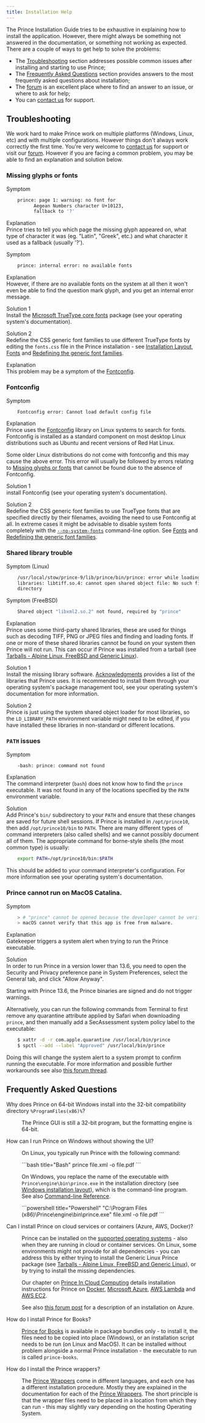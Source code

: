 ```yaml
---
title: Installation Help
---
```


The Prince Installation Guide tries to be exhaustive in explaining how to install the application. However, there might always be something not answered in the documentation, or something not working as expected. There are a couple of ways to get help to solve the problems:

-   The [Troubleshooting](#troubleshooting) section addresses possible common issues after installing and starting to use Prince;
-   The [Frequently Asked Questions](#frequently-asked-questions) section provides answers to the most frequently asked questions about installation;
-   The [forum](//www.princexml.com/forum/) is an excellent place where to find an answer to an issue, or where to ask for help;
-   You can [contact us](//www.princexml.com/contact/) for support.

## Troubleshooting

We work hard to make Prince work on multiple platforms (Windows, Linux, etc) and with multiple configurations. However things don't always work correctly the first time. You're very welcome to [contact us](//www.princexml.com/contact/) for support or visit our [forum](//www.princexml.com/forum/). However if you are facing a common problem, you may be able to find an explanation and solution below.

### Missing glyphs or fonts

Symptom  
```bash
    prince: page 1: warning: no font for
          Aegean Numbers character U+10123,
          fallback to '?'
```
Explanation  
Prince tries to tell you which page the missing glyph appeared on, what type of character it was (eg. "Latin", "Greek", etc.) and what character it used as a fallback (usually '?').

Symptom  
```bash
    prince: internal error: no available fonts
```
Explanation  
However, if there are no available fonts on the system at all then it won't even be able to find the question mark glyph, and you get an internal error message.

Solution 1  
Install the [Microsoft TrueType core fonts](http://corefonts.sourceforge.net) package (see your operating system's documentation).

Solution 2  
Redefine the CSS generic font families to use different TrueType fonts by editing the `fonts.css` file in the Prince installation - see [Installation Layout](installing.md#installation-layout), [Fonts](styling.md#fonts) and [Redefining the generic font families](styling.md#redefining-the-generic-font-families).

Explanation  
This problem may be a symptom of the [Fontconfig](#fontconfig).

### Fontconfig

Symptom  
```bash
    Fontconfig error: Cannot load default config file
```
Explanation  
Prince uses the [Fontconfig](https://www.fontconfig.org) library on Linux systems to search for fonts. Fontconfig is installed as a standard component on most desktop Linux distributions such as Ubuntu and recent versions of Red Hat Linux.

Some older Linux distributions do not come with fontconfig and this may cause the above error. This error will usually be followed by errors relating to [Missing glyphs or fonts](#missing-glyphs-or-fonts) that cannot be found due to the absence of Fontconfig.

Solution 1  
install Fontconfig (see your operating system's documentation).

Solution 2  
Redefine the CSS generic font families to use TrueType fonts that are specified directly by their filenames, avoiding the need to use Fontconfig at all. In extreme cases it might be advisable to disable system fonts completely with the [`--no-system-fonts`](command-line.md#cl-no-system-fonts) command-line option. See [Fonts](styling.md#fonts) and [Redefining the generic font families](styling.md#redefining-the-generic-font-families).

### Shared library trouble

Symptom (Linux)  
```bash
    /usr/local/stow/prince-9/lib/prince/bin/prince: error while loading shared
    libraries: libtiff.so.4: cannot open shared object file: No such file or
    directory
```
Symptom (FreeBSD)  
```bash
    Shared object "libxml2.so.2" not found, required by "prince"
```
Explanation  
Prince uses some third-party shared libraries, these are used for things such as decoding TIFF, PNG or JPEG files and finding and loading fonts. If one or more of these shared libraries cannot be found on your system then Prince will not run. This can occur if Prince was installed from a tarball (see [Tarballs - Alpine Linux, FreeBSD and Generic Linux](installing.md#tarballs---alpine-linux-freebsd-and-generic-linux)).

Solution 1  
Install the missing library software. [Acknowledgments](acknowledgements.md#acknowledgments) provides a list of the libraries that Prince uses. It is recommended to install them through your operating system's package management tool, see your operating system's documentation for more information.

Solution 2  
Prince is just using the system shared object loader for most libraries, so the `LD_LIBRARY_PATH` environment variable might need to be edited, if you have installed these libraries in non-standard or different locations.

### `PATH` issues

Symptom  
```bash
    -bash: prince: command not found
```
Explanation  
The command interpreter (`bash`) does not know how to find the `prince` executable. It was not found in any of the locations specified by the `PATH` environment variable.

Solution  
Add Prince's `bin/` subdirectory to your `PATH` and ensure that these changes are saved for future shell sessions. If Prince is installed in `/opt/prince10`, then add `/opt/prince10/bin` to `PATH`. There are many different types of command interpreters (also called shells) and we cannot possibly document all of them. The appropriate command for borne-style shells (the most common type) is usually:

```bash
    export PATH=/opt/prince10/bin:$PATH
```
This should be added to your command interpreter's configuration. For more information see your operating system's documentation.

### Prince cannot run on MacOS Catalina.

Symptom  
```bash
    > # "prince" cannot be opened because the developer cannot be verified.
    > macOS cannot verify that this app is free from malware.
```
Explanation  
Gatekeeper triggers a system alert when trying to run the Prince executable.

Solution  
In order to run Prince in a version lower than 13.6, you need to open the Security and Privacy preference pane in System Preferences, select the General tab, and click "Allow Anyway".

Starting with Prince 13.6, the Prince binaries are signed and do not trigger warnings.

Alternatively, you can run the following commands from Terminal to first remove any quarantine attribute applied by Safari when downloading `prince`, and then manually add a SecAssessment system policy label to the executable:

```bash
    $ xattr -d -r com.apple.quarantine /usr/local/bin/prince
    $ spctl --add --label "Approved" /usr/local/bin/prince
```

Doing this will change the system alert to a system prompt to confirm running the executable.  For more information and possible further workarounds see also [this forum thread](https://www.princexml.com/forum/topic/4255/macos-catalina-prince-cannot-be-opened-because-the-developer).


## Frequently Asked Questions

<dl className="faq">
  <dt id="faq-win64"><p>Why does Prince on 64-bit Windows install into the 32-bit compatibility directory <code>%ProgramFiles(x86)%</code>? <a href="#faq-win64" className="hash-link"></a></p></dt>
  <dd><p>The Prince GUI is still a 32-bit program, but the formatting engine
  is 64-bit.</p></dd>

  <dt id="faq-win-no-ui"><p>How can I run Prince on Windows without showing the UI? <a href="#faq-win-no-ui" className="hash-link"></a></p></dt>
  <dd>
  <p>On Linux, you typically run Prince with the following command:</p>
```bash title="Bash"
    prince file.xml -o file.pdf
```
  <p>On Windows, you replace the name of the executable with <code>Prince\engine\bin\prince.exe</code> in the installation directory (see <a href="/doc/installing/#-on-windows-2">Windows installation layout</a>), which is the command-line program. See also <a href="/doc/command-line/">Command-line Reference</a>.</p>
```powershell title="Powershell"
    "C:\Program Files (x86)\Prince\engine\bin\prince.exe" file.xml -o file.pdf
```
  </dd>

  <dt id="faq-install-cloud"><p>Can I install Prince on cloud services or   containers (Azure, AWS, Docker)? <a href="#faq-install-cloud" className="hash-link"></a></p></dt>
  <dd><p>Prince can be installed on the <a href="/doc/installing/#installing-prince">supported operating systems</a> -   also when they are running in cloud or container services. On Linux, some   environments might not provide for all dependencies - you can address this   by either trying to install the Generic Linux Prince package (see   <a href="/doc/installing/#tarballs---alpine-linux-freebsd-and-generic-linux">Tarballs - Alpine Linux, FreeBSD and Generic Linux</a>),   or by trying to install the missing dependencies.</p>
  <p>Our chapter on <a href="/doc/server-integration/#prince-in-cloud-computing">Prince In Cloud Computing</a>   details installation instructions for Prince on <a href="/doc/server-integration/#prince-docker-image">Docker</a>,   <a href="/doc/server-integration/#prince-on-microsoft-azure">Microsoft Azure</a>,   <a href="/doc/server-integration/#prince-on-aws-lambda">AWS Lambda</a> and   <a href="/doc/server-integration/#prince-on-ec2">AWS EC2</a>.</p>
  <p>See also <a href="https://www.princexml.com/forum/topic/2094/silent-installation-on-windows#20332">this forum post</a>   for a description of an installation on Azure.</p></dd>

  <dt id="faq-install-books"><p>How do I install Prince for Books?   <a href="#faq-install-books" className="hash-link"></a></p></dt>
  <dd><p><a href="/doc/prince-for-books/">Prince for Books</a> is available   in package bundles only - to install it, the files need to be copied into   place (Windows), or an installation script needs to be run (on Linux and MacOS).   It can be installed without problem alongside a normal Prince installation -   the executable to run is called <code>prince-books</code>.</p></dd>

  <dt id="faq-install-wrappers"><p>How do I install the Prince wrappers?   <a href="#faq-install-wrappers" className="hash-link"></a></p></dt>
  <dd><p>The <a href="/doc/server-integration/#prince-wrappers">Prince Wrappers</a> come in   different languages, and each one has a different installation procedure.   Mostly they are explained in the documentation for each of the   <a href="/doc/server-integration/#prince-wrappers">Prince Wrappers</a>. The short principle   is that the wrapper files need to be placed in a location from which they can   run - this may slightly vary depending on the hosting Operating System.</p></dd>
</dl>

